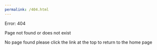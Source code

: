 ```yaml
---
permalink: /404.html
---
```

<p>Error: 404</p>
<p>Page not found or does not exist</p>
<p> 
No page found please click the link at the top to return to the home page
</p>


